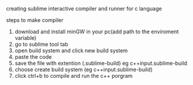 creating sublime interactive compiler and runner for c language 

steps to make compiler
1. download and install minGW in your pc(add path to the enviroment variable)
2. go to sublime tool tab
3. open build system and click new build system
4. paste the code
5. save the file with extention (.sublime-build) eg c++input.sublime-build
6. choose create build system (eg c++input.sublime-build)
7. click ctrl+b to compile and run the c++ porgram
